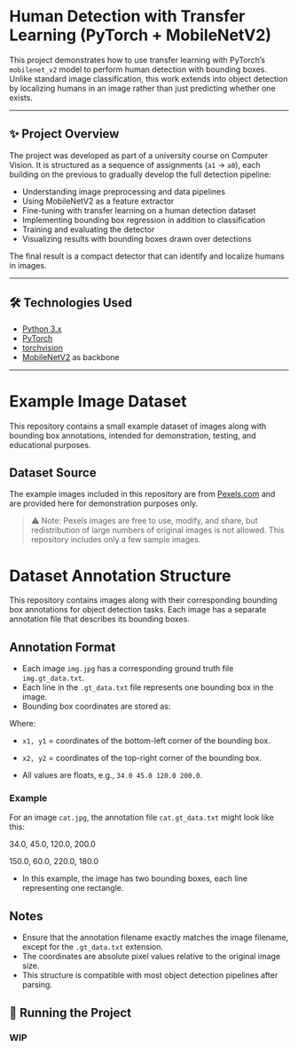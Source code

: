 # Human Detection with Transfer Learning (PyTorch + MobileNetV2)

This project demonstrates how to use transfer learning with PyTorch’s `mobilenet_v2` model to perform human detection with bounding boxes. 
Unlike standard image classification, this work extends into object detection by localizing humans in an image rather than just predicting whether one exists.

---

## ✨ Project Overview
The project was developed as part of a university course on Computer Vision. It is structured as a sequence of assignments (`a1` → `a8`), each building on the previous to gradually develop the full detection pipeline:

- Understanding image preprocessing and data pipelines 
- Using MobileNetV2 as a feature extractor 
- Fine-tuning with transfer learning on a human detection dataset 
- Implementing bounding box regression in addition to classification 
- Training and evaluating the detector 
- Visualizing results with bounding boxes drawn over detections 

The final result is a compact detector that can identify and localize humans in images.

---

## 🛠️ Technologies Used
- [Python 3.x](https://www.python.org/) 
- [PyTorch](https://pytorch.org/) 
- [torchvision](https://pytorch.org/vision/stable/index.html) 
- [MobileNetV2](https://pytorch.org/vision/stable/models/generated/torchvision.models.mobilenet_v2.html) as backbone 

---

# Example Image Dataset

This repository contains a small example dataset of images along with bounding box annotations, intended for demonstration, testing, and educational purposes.

## Dataset Source

The example images included in this repository are from [Pexels.com](https://www.pexels.com/) and are provided here for demonstration purposes only. 

> ⚠️ Note: Pexels images are free to use, modify, and share, but redistribution of large numbers of original images is not allowed. This repository includes only a few sample images.

# Dataset Annotation Structure

This repository contains images along with their corresponding bounding box annotations for object detection tasks. Each image has a separate annotation file that describes its bounding boxes.

## Annotation Format

- Each image `img.jpg` has a corresponding ground truth file `img.gt_data.txt`.
- Each line in the `.gt_data.txt` file represents one bounding box in the image.
- Bounding box coordinates are stored as:

Where:

- `x1, y1` = coordinates of the bottom-left corner of the bounding box.

- `x2, y2` = coordinates of the top-right corner of the bounding box.

- All values are floats, e.g., `34.0 45.0 120.0 200.0`.

### Example

For an image `cat.jpg`, the annotation file `cat.gt_data.txt` might look like this:

34.0, 45.0, 120.0, 200.0

150.0, 60.0, 220.0, 180.0

- In this example, the image has two bounding boxes, each line representing one rectangle.

## Notes

- Ensure that the annotation filename exactly matches the image filename, except for the `.gt_data.txt` extension.
- The coordinates are absolute pixel values relative to the original image size.
- This structure is compatible with most object detection pipelines after parsing.


## 🚀 Running the Project

### WIP

